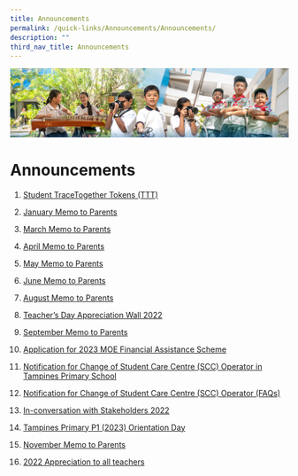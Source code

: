 ```yaml
---
title: Announcements
permalink: /quick-links/Announcements/Announcements/
description: ""
third_nav_title: Announcements
---
```

![](/images/AboutUs.jpg)


Announcements
=============

1.  [Student TraceTogether Tokens (TTT)](/quick-links/Announcements/Student-TraceTogether-Tokens-TTT/)
2.  [January Memo to Parents](https://tampinespri-moe-edu-sg-admin.cwp.sg/quick-links/announcements/january-memo-to-parents)  
    
3.  [March Memo to Parents](https://tampinespri-moe-edu-sg-admin.cwp.sg/quick-links/announcements/march-memo-to-parents)  
    
4.  [April Memo to Parents](https://tampinespri-moe-edu-sg-admin.cwp.sg/quick-links/announcements/april-memo-to-parents)  
    
5.  [May Memo to Parents](https://tampinespri-moe-edu-sg-admin.cwp.sg/quick-links/announcements/may-memo-to-parents)  
    
6.  [June Memo to Parents](https://tampinespri-moe-edu-sg-admin.cwp.sg/quick-links/announcements/june-memo-to-parents)  
    
7.  [August Memo to Parents](https://tampinespri-moe-edu-sg-admin.cwp.sg/quick-links/announcements/august-memo-to-parents-1)  
    
8.  [Teacher’s Day Appreciation Wall 2022](https://tampinespri-moe-edu-sg-admin.cwp.sg/quick-links/announcements/teacher-s-day-appreciation-wall-2022)  
    
9.  [September Memo to Parents](https://tampinespri-moe-edu-sg-admin.cwp.sg/quick-links/announcements/september-memo-to-parents)  
    
10.  [Application for 2023 MOE Financial Assistance Scheme](https://tampinespri-moe-edu-sg-admin.cwp.sg/quick-links/announcements/application-for-2023-moe-financial-assistance-scheme)  
    
11.  [Notification for Change of Student Care Centre (SCC) Operator in Tampines Primary School](https://tampinespri-moe-edu-sg-admin.cwp.sg/quick-links/announcements/notification-for-change-of-student-care-centre-scc-operator-in-tampines-primary-school)  
    
12.  [Notification for Change of Student Care Centre (SCC) Operator (FAQs)](https://tampinespri-moe-edu-sg-admin.cwp.sg/quick-links/announcements/notification-for-change-of-student-care-centre-scc-operator-faqs)  
    
13.  [In-conversation with Stakeholders 2022](https://tampinespri-moe-edu-sg-admin.cwp.sg/quick-links/announcements/in-conversation-with-stakeholders-2022)  
    
14.  [Tampines Primary P1 (2023) Orientation Day](https://tampinespri-moe-edu-sg-admin.cwp.sg/quick-links/announcements/tampines-primary-p1-2023-orientation-day)  
    
15.  [November Memo to Parents](https://tampinespri-moe-edu-sg-admin.cwp.sg/quick-links/announcements/november-memo-to-parents-1)
16.  [2022 Appreciation to all teachers](https://tampinespri.moe.edu.sg/quick-links/announcements/2022-appreciation-to-all-teachers)
